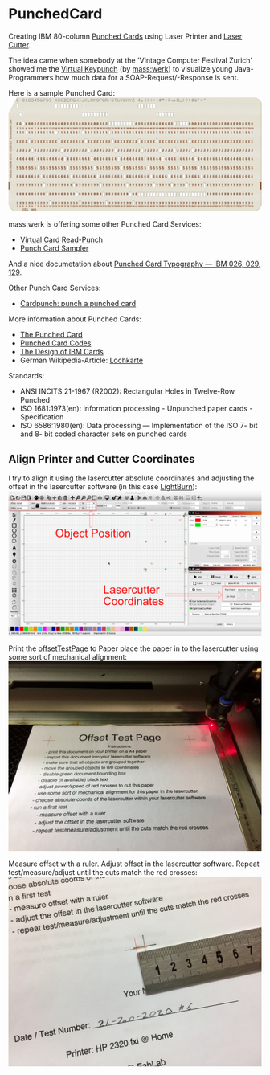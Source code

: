 # PunchedCard
Creating IBM 80-column [Punched Cards](https://en.wikipedia.org/wiki/Punched_card) using Laser Printer and [Laser Cutter](https://en.wikipedia.org/wiki/Laser_cutting).

The idea came when somebody at the 'Vintage Computer Festival Zurich' showed me the [Virtual Keypunch](https://www.masswerk.at/keypunch/) (by [mass:werk](https://www.masswerk.at/)) to visualize young Java-Programmers how much data for a SOAP-Request/-Response is sent.

Here is a sample Punched Card:
![sample Punched Card created using Keypunch](Fotos/PunchedCard_0001.png)

mass:werk is offering some other Punched Card Services:
* [Virtual Card Read-Punch](https://www.masswerk.at/card-readpunch/)
* [Punch Card Sampler](https://www.masswerk.at/cardsampler/)

And a nice documetation about [Punched Card Typography — IBM 026, 029, 129](https://www.masswerk.at/misc/card-punch-typography/).

Other Punch Card Services:
* [Cardpunch: punch a punched card](http://www.kloth.net/services/cardpunch.php)

More information about Punched Cards:
* [The Punched Card](http://www.quadibloc.com/comp/cardint.htm)
* [Punched Card Codes](http://homepage.divms.uiowa.edu/~jones/cards/codes.html)
* [The Design of IBM Cards](http://bitsavers.org/pdf/ibm/punchedCard/Training/22-5526-4_The_Design_of_IBM_Cards_Mar56.pdf)
* German Wikipedia-Article: [Lochkarte](https://de.wikipedia.org/wiki/Lochkarte)

Standards:
* ANSI INCITS 21-1967 (R2002): Rectangular Holes in Twelve-Row Punched 
* ISO 1681:1973(en): Information processing - Unpunched paper cards - Specification
* ISO 6586:1980(en): Data processing — Implementation of the ISO 7- bit and 8- bit coded character sets on punched cards

## Align Printer and Cutter Coordinates
I try to align it using the lasercutter absolute coordinates and adjusting the offset in the lasercutter software (in this case [LightBurn](https://lightburnsoftware.com/)):
![screenshot of LightBurn lasercutter software](Fotos/PunchedCard_0002.png)

Print the [offsetTestPage](Files/offsetTestPage_A4.pdf) to Paper place the paper in to the lasercutter using some sort of mechanical alignment:
![place paper in the lasercutter](Fotos/PunchedCard_0003.jpg)

Measure offset with a ruler. Adjust offset in the lasercutter software. Repeat test/measure/adjust until the cuts match the red crosses:
![measure offset with ruler](Fotos/PunchedCard_0004.jpg)

